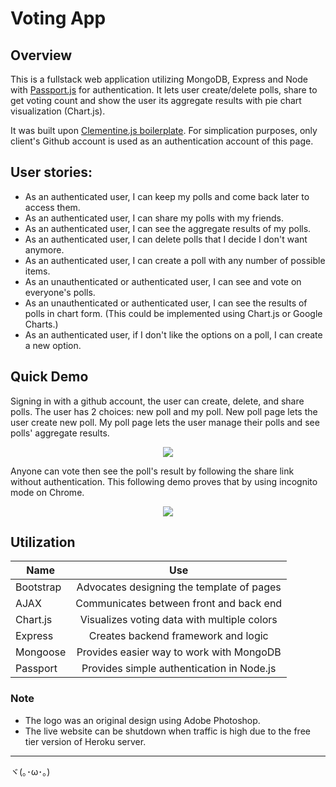 # Voting App 



## Overview
This is a fullstack web application utilizing MongoDB, Express and Node with [Passport.js](http://passportjs.org/) for authentication. It lets user create/delete polls, share to get voting count and show the user its aggregate results with pie chart visualization (Chart.js).

It was built upon [Clementine.js boilerplate](http://www.clementinejs.com/). For simplication purposes, only client's Github account is used as an authentication account of this page.

## User stories:
* As an authenticated user, I can keep my polls and come back later to access them.
* As an authenticated user, I can share my polls with my friends.
* As an authenticated user, I can see the aggregate results of my polls.
* As an authenticated user, I can delete polls that I decide I don't want anymore.
* As an authenticated user, I can create a poll with any number of possible items.
* As an unauthenticated or authenticated user, I can see and vote on everyone's polls.
* As an unauthenticated or authenticated user, I can see the results of polls in chart form. (This could be implemented using Chart.js or Google Charts.)
* As an authenticated user, if I don't like the options on a poll, I can create a new option.

## Quick Demo

Signing in with a github account, the user can create, delete, and share polls. The user has 2 choices: new poll and my poll. New poll page lets the user create new poll. My poll page lets the user manage their polls and see polls' aggregate results.

<p align="center">
  <img src="pictures/userdemo.gif">  
</p>

Anyone can vote then see the poll's result by following the share link without authentication. This following demo proves that by using incognito mode on Chrome.

<p align="center">
  <img src="pictures/votingdemo.gif">  
</p>

## Utilization
| Name          | Use           |  
| ------------- |:-------------:|
| Bootstrap     | Advocates designing the template of pages |
| AJAX          | Communicates between front and back end | 
| Chart.js      | Visualizes voting data with multiple colors      |  
| Express       | Creates backend framework and logic    |
| Mongoose      | Provides easier way to work with MongoDB |
| Passport      | Provides simple authentication in Node.js |

### Note
* The logo was an original design using Adobe Photoshop.
* The live website can be shutdown when traffic is high due to the free tier version of Heroku server.


-------------------
ヾ(｡･ω･｡)
